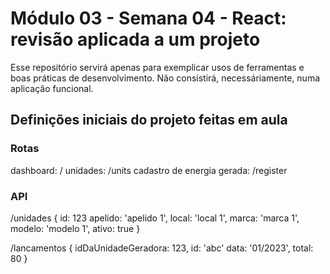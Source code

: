 # Módulo 03 - Semana 04 - React: revisão aplicada a um projeto

Esse repositório servirá apenas para exemplicar usos de ferramentas e boas práticas de desenvolvimento. Não consistirá, necessáriamente, numa aplicação funcional.

## Definições iniciais do projeto feitas em aula

### Rotas

dashboard: /
unidades: /units
cadastro de energia gerada: /register

### API

/unidades
{
  id: 123
  apelido: 'apelido 1',
  local: 'local 1',
  marca: 'marca 1',
  modelo: 'modelo 1',
  ativo: true
}

/lancamentos
{
  idDaUnidadeGeradora: 123,
  id: 'abc'
  data: '01/2023',
  total: 80
}
